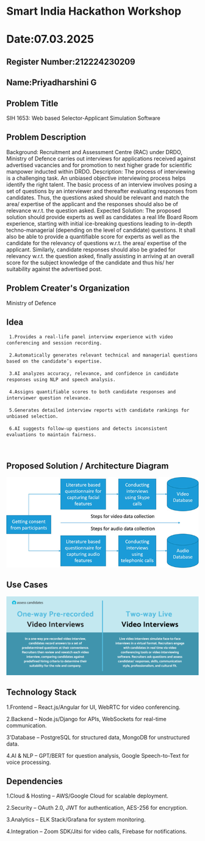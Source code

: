 # Smart India Hackathon Workshop
# Date:07.03.2025
## Register Number:212224230209
## Name:Priyadharshini G
## Problem Title
SIH 1653: Web based Selector-Applicant Simulation Software
## Problem Description
Background: Recruitment and Assessment Centre (RAC) under DRDO, Ministry of Defence carries out interviews for applications received against advertised vacancies and for promotion to next higher grade for scientific manpower inducted within DRDO. Description: The process of interviewing is a challenging task. An unbiased objective interviewing process helps identify the right talent. The basic process of an interview involves posing a set of questions by an interviewer and thereafter evaluating responses from candidates. Thus, the questions asked should be relevant and match the area/ expertise of the applicant and the responses should also be of relevance w.r.t. the question asked. Expected Solution: The proposed solution should provide experts as well as candidates a real life Board Room experience, starting with initial ice-breaking questions leading to in-depth techno-managerial (depending on the level of candidate) questions. It shall also be able to provide a quantifiable score for experts as well as the candidate for the relevancy of questions w.r.t. the area/ expertise of the applicant. Similarly, candidate responses should also be graded for relevancy w.r.t. the question asked, finally assisting in arriving at an overall score for the subject knowledge of the candidate and thus his/ her suitability against the advertised post.

## Problem Creater's Organization
Ministry of Defence

## Idea
```
 1.Provides a real-life panel interview experience with video conferencing and session recording.

 2.Automatically generates relevant technical and managerial questions based on the candidate’s expertise.

 3.AI analyzes accuracy, relevance, and confidence in candidate responses using NLP and speech analysis.

 4.Assigns quantifiable scores to both candidate responses and interviewer question relevance.

 5.Generates detailed interview reports with candidate rankings for unbiased selection.

 6.AI suggests follow-up questions and detects inconsistent evaluations to maintain fairness.

 
 ```

## Proposed Solution / Architecture Diagram
![alt text](image.png)

## Use Cases
![alt text](image-1.png)

## Technology Stack
1.Frontend – React.js/Angular for UI, WebRTC for video conferencing.

2.Backend – Node.js/Django for APIs, WebSockets for real-time communication.

3'Database – PostgreSQL for structured data, MongoDB for unstructured data.

4.AI & NLP – GPT/BERT for question analysis, Google Speech-to-Text for voice processing.

## Dependencies
1.Cloud & Hosting – AWS/Google Cloud for scalable deployment.

2.Security – OAuth 2.0, JWT for authentication, AES-256 for encryption.

3.Analytics – ELK Stack/Grafana for system monitoring.

4.Integration – Zoom SDK/Jitsi for video calls, Firebase for notifications.